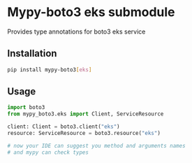 # Mypy-boto3 eks submodule

Provides type annotations for boto3 eks service

## Installation

```bash
pip install mypy-boto3[eks]
```

## Usage

```python
import boto3
from mypy_boto3.eks import Client, ServiceResource

client: Client = boto3.client("eks")
resource: ServiceResource = boto3.resource("eks")

# now your IDE can suggest you method and arguments names
# and mypy can check types
```


